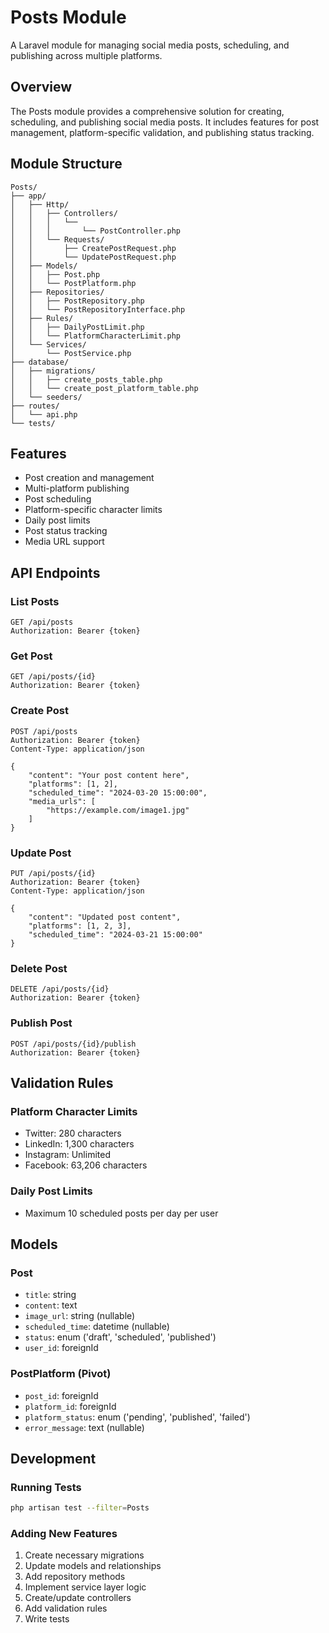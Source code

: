 # Posts Module

A Laravel module for managing social media posts, scheduling, and publishing across multiple platforms.

## Overview

The Posts module provides a comprehensive solution for creating, scheduling, and publishing social media posts. It includes features for post management, platform-specific validation, and publishing status tracking.

## Module Structure

```
Posts/
├── app/
│   ├── Http/
│   │   ├── Controllers/
│   │   │   └── 
│   │   │       └── PostController.php
│   │   └── Requests/
│   │       ├── CreatePostRequest.php
│   │       └── UpdatePostRequest.php
│   ├── Models/
│   │   ├── Post.php
│   │   └── PostPlatform.php
│   ├── Repositories/
│   │   ├── PostRepository.php
│   │   └── PostRepositoryInterface.php
│   ├── Rules/
│   │   ├── DailyPostLimit.php
│   │   └── PlatformCharacterLimit.php
│   └── Services/
│       └── PostService.php
├── database/
│   ├── migrations/
│   │   ├── create_posts_table.php
│   │   └── create_post_platform_table.php
│   └── seeders/
├── routes/
│   └── api.php
└── tests/
```

## Features

- Post creation and management
- Multi-platform publishing
- Post scheduling
- Platform-specific character limits
- Daily post limits
- Post status tracking
- Media URL support

## API Endpoints

### List Posts
```http
GET /api/posts
Authorization: Bearer {token}
```

### Get Post
```http
GET /api/posts/{id}
Authorization: Bearer {token}
```

### Create Post
```http
POST /api/posts
Authorization: Bearer {token}
Content-Type: application/json

{
    "content": "Your post content here",
    "platforms": [1, 2],
    "scheduled_time": "2024-03-20 15:00:00",
    "media_urls": [
        "https://example.com/image1.jpg"
    ]
}
```

### Update Post
```http
PUT /api/posts/{id}
Authorization: Bearer {token}
Content-Type: application/json

{
    "content": "Updated post content",
    "platforms": [1, 2, 3],
    "scheduled_time": "2024-03-21 15:00:00"
}
```

### Delete Post
```http
DELETE /api/posts/{id}
Authorization: Bearer {token}
```

### Publish Post
```http
POST /api/posts/{id}/publish
Authorization: Bearer {token}
```

## Validation Rules

### Platform Character Limits
- Twitter: 280 characters
- LinkedIn: 1,300 characters
- Instagram: Unlimited
- Facebook: 63,206 characters

### Daily Post Limits
- Maximum 10 scheduled posts per day per user

## Models

### Post
- `title`: string
- `content`: text
- `image_url`: string (nullable)
- `scheduled_time`: datetime (nullable)
- `status`: enum ('draft', 'scheduled', 'published')
- `user_id`: foreignId

### PostPlatform (Pivot)
- `post_id`: foreignId
- `platform_id`: foreignId
- `platform_status`: enum ('pending', 'published', 'failed')
- `error_message`: text (nullable)

## Development

### Running Tests
```bash
php artisan test --filter=Posts
```

### Adding New Features
1. Create necessary migrations
2. Update models and relationships
3. Add repository methods
4. Implement service layer logic
5. Create/update controllers
6. Add validation rules
7. Write tests
``` 
